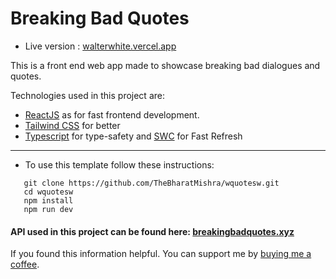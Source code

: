 # Breaking Bad Quotes

- Live version : [walterwhite.vercel.app](https://walterwhite.vercel.app)

This is a front end web app made to showcase breaking bad dialogues and quotes.

Technologies used in this project are:

- [ReactJS](https://react.dev/) as for fast frontend development.
- [Tailwind CSS](https://tailwindcss.com/docs/installation) for better
- [Typescript](https://www.typescriptlang.org/) for type-safety and [SWC](https://swc.rs/) for Fast Refresh

---

- To use this template follow these instructions:

```
   git clone https://github.com/TheBharatMishra/wquotesw.git
   cd wquotesw
   npm install
   npm run dev
```

#### API used in this project can be found here: [breakingbadquotes.xyz](https://api.breakingbadquotes.xyz/v1/quotes/)

If you found this information helpful. You can support me by [buying me a coffee](https://www.buymeacoffee.com/bharatmishra).
